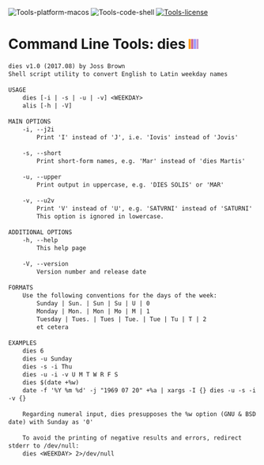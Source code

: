 ![Tools-platform-macos](https://img.shields.io/badge/platform-macOS-lightgrey.svg)
![Tools-code-shell](https://img.shields.io/badge/code-shell-yellow.svg)
[![Tools-license](http://img.shields.io/badge/license-MIT+-blue.svg)](https://github.com/JayBrown/Tools/blob/master/license.md)

# Command Line Tools: dies <img src="https://github.com/JayBrown/Tools/blob/master/img/jb-img.png" height="20px"/>
```
dies v1.0 (2017.08) by Joss Brown
Shell script utility to convert English to Latin weekday names

USAGE
	dies [-i | -s | -u | -v] <WEEKDAY>
	alis [-h | -V]

MAIN OPTIONS
	-i, --j2i
		Print 'I' instead of 'J', i.e. 'Iovis' instead of 'Jovis'

	-s, --short
		Print short-form names, e.g. 'Mar' instead of 'dies Martis'

	-u, --upper
		Print output in uppercase, e.g. 'DIES SOLIS' or 'MAR'

	-v, --u2v
		Print 'V' instead of 'U', e.g. 'SATVRNI' instead of 'SATURNI'
		This option is ignored in lowercase.

ADDITIONAL OPTIONS
	-h, --help
		This help page

	-V, --version
		Version number and release date

FORMATS
	Use the following conventions for the days of the week:
		Sunday | Sun. | Sun | Su | U | 0
		Monday | Mon. | Mon | Mo | M | 1
		Tuesday | Tues. | Tues | Tue. | Tue | Tu | T | 2
		et cetera

EXAMPLES
	dies 6
	dies -u Sunday
	dies -s -i Thu
	dies -u -i -v U M T W R F S
	dies $(date +%w)
	date -f '%Y %m %d' -j "1969 07 20" +%a | xargs -I {} dies -u -s -i -v {}

	Regarding numeral input, dies presupposes the %w option (GNU & BSD date) with Sunday as '0'

	To avoid the printing of negative results and errors, redirect stderr to /dev/null:
	dies <WEEKDAY> 2>/dev/null
```
